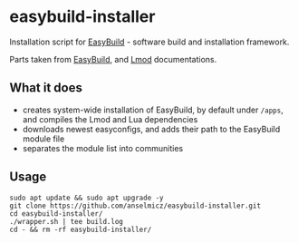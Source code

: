 # easybuild-installer
Installation script for [EasyBuild](https://github.com/easybuilders/easybuild) - software build and installation framework.

Parts taken from [EasyBuild](https://docs.easybuild.io/), and [Lmod](https://lmod.readthedocs.io/) documentations.

## What it does

* creates system-wide installation of EasyBuild, by default under `/apps`, and compiles the Lmod and Lua dependencies
* downloads newest easyconfigs, and adds their path to the EasyBuild module file
* separates the module list into communities

## Usage

```
sudo apt update && sudo apt upgrade -y
git clone https://github.com/anselmicz/easybuild-installer.git
cd easybuild-installer/
./wrapper.sh | tee build.log
cd - && rm -rf easybuild-installer/
```
